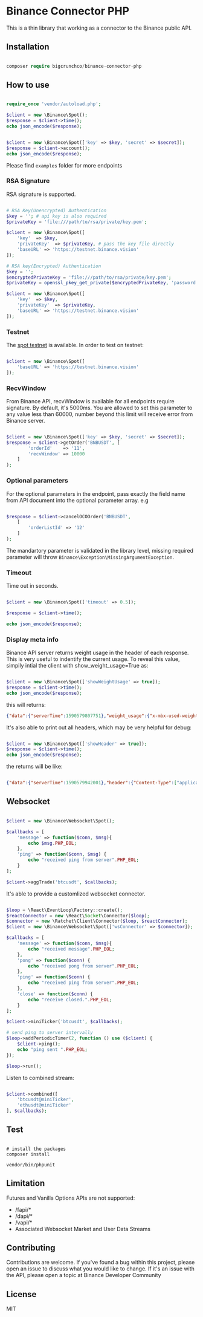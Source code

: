 # Binance Connector PHP

This is a thin library that working as a connector to the Binance public API.


## Installation

```php

composer require bigcrunchco/binance-connector-php

```

## How to use

```php

require_once 'vendor/autoload.php';

$client = new \Binance\Spot();
$response = $client->time();
echo json_encode($response);


$client = new \Binance\Spot(['key' => $key, 'secret' => $secret]);
$response = $client->account();
echo json_encode($response);
```

Please find `examples` folder for more endpoints

### RSA Signature
RSA signature is supported.

```php

# RSA Key(Unencrypted) Authentication
$key = ''; # api key is also required
$privateKey = 'file:///path/to/rsa/private/key.pem';

$client = new \Binance\Spot([
    'key'  => $key,
    'privateKey'  => $privateKey, # pass the key file directly
    'baseURL' => 'https://testnet.binance.vision'
]);

# RSA key(Encrypted) Authentication
$key = '';
$encryptedPrivateKey = 'file:///path/to/rsa/private/key.pem';
$privateKey = openssl_pkey_get_private($encryptedPrivateKey, 'password');

$client = new \Binance\Spot([
    'key'  => $key,
    'privateKey'  => $privateKey,
    'baseURL' => 'https://testnet.binance.vision'
]);

```


### Testnet

The [spot testnet](https://testnet.binance.vision/) is available. In order to test on testnet:

```php

$client = new \Binance\Spot([
    'baseURL' => 'https://testnet.binance.vision'
]);
```

### RecvWindow

From Binance API, recvWindow is available for all endpoints require signature. By default, it's 5000ms. You are allowed to set this parameter to any value less than 60000, number beyond this limit will receive error from Binance server.

```php

$client = new \Binance\Spot(['key' => $key, 'secret' => $secret]);
$response = $client->getOrder('BNBUSDT', [
        'orderId'    => '11',
        'recvWindow' => 10000
    ]
);

```

### Optional parameters

For the optional parameters in the endpoint, pass exactly the field name from API document into the optional parameter array. e.g

```php

$response = $client->cancelOCOOrder('BNBUSDT',
    [
        'orderListId' => '12'
    ]
);

```

The mandartory parameter is validated in the library level, missing required parameter will throw `Binance\Exception\MissingArgumentException`.

### Timeout

Time out in seconds.

```php

$client = new \Binance\Spot(['timeout' => 0.5]);

$response = $client->time();

echo json_encode($response);

```

### Display meta info

Binance API server returns weight usage in the header of each response. This is very useful to indentify the current usage. To reveal this value, simpily intial the client with show_weight_usage=True as:

```php

$client = new \Binance\Spot(['showWeightUsage' => true]);
$response = $client->time();
echo json_encode($response);
```

this will returns:

```json
{"data":{"serverTime":1590579807751},"weight_usage":{"x-mbx-used-weight":["2"],"x-mbx-used-weight-1m":["2"]}}
```

It's also able to print out all headers, which may be very helpful for debug:

```php

$client = new \Binance\Spot(['showHeader' => true]);
$response = $client->time();
echo json_encode($response);
```
the returns will be like:

```json

{"data":{"serverTime":1590579942001},"header":{"Content-Type":["application/json;charset=utf-8"],"Transfer-Encoding":["chunked"],...}}
```

## Websocket

```php

$client = new \Binance\Websocket\Spot();

$callbacks = [
    'message' => function($conn, $msg){
        echo $msg.PHP_EOL;
    },
    'ping' => function($conn, $msg) {
        echo "received ping from server".PHP_EOL;
    }
];

$client->aggTrade('btcusdt', $callbacks);

```

It's able to provide a customlized websocket connector.

```php

$loop = \React\EventLoop\Factory::create();
$reactConnector = new \React\Socket\Connector($loop);
$connector = new \Ratchet\Client\Connector($loop, $reactConnector);
$client = new \Binance\Websocket\Spot(['wsConnector' => $connector]);

$callbacks = [
    'message' => function($conn, $msg){
        echo "received message".PHP_EOL;
    },
    'pong' => function($conn) {
        echo "received pong from server".PHP_EOL;
    },
    'ping' => function($conn) {
        echo "received ping from server".PHP_EOL;
    },
    'close' => function($conn) {
        echo "receive closed.".PHP_EOL;
    }
];

$client->miniTicker('btcusdt', $callbacks);

# send ping to server intervally
$loop->addPeriodicTimer(2, function () use ($client) {
    $client->ping();
    echo "ping sent ".PHP_EOL;
});

$loop->run();

```

Listen to combined stream:
```php

$client->combined([
    'btcusdt@miniTicker',
    'ethusdt@miniTicker'
], $callbacks);

```

## Test

```shell

# install the packages
composer install

vendor/bin/phpunit
```

## Limitation
Futures and Vanilla Options APIs are not supported:

- /fapi/*
- /dapi/*
- /vapi/*
- Associated Websocket Market and User Data Streams


## Contributing
Contributions are welcome.
If you've found a bug within this project, please open an issue to discuss what you would like to change.
If it's an issue with the API, please open a topic at Binance Developer Community

## License
MIT
